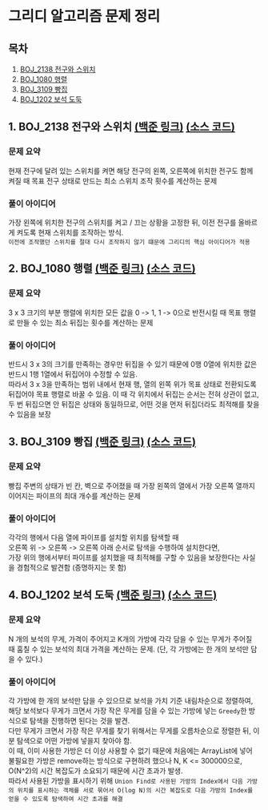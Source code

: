 # 그리디 알고리즘 문제 정리

## 목차

1. [BOJ_2138 전구와 스위치](#1-boj_2138-전구와-스위치-백준-링크-소스-코드)
2. [BOJ_1080 행렬](#2-boj_1080-행렬-백준-링크-소스-코드)
3. [BOJ_3109 빵집](#3-boj_3109-빵집-백준-링크-소스-코드)
4. [BOJ_1202 보석 도둑](#4-boj_1202-보석-도둑-백준-링크-소스-코드)

## 1. BOJ_2138 전구와 스위치 [(백준 링크)](https://www.acmicpc.net/problem/2138) [(소스 코드)](https://github.com/rldnjs7723/CodingTest/blob/main/BOJ/2000/Main_2138.java)

### 문제 요약

현재 전구에 달려 있는 스위치를 켜면 해당 전구의 왼쪽, 오른쪽에 위치한 전구도 함께 켜질 때 목표 전구 상태로 만드는 최소 스위치 조작 횟수를 계산하는 문제

### 풀이 아이디어

가장 왼쪽에 위치한 전구의 스위치를 켜고 / 끄는 상황을 고정한 뒤, 이전 전구를 올바르게 켜도록 현재 스위치를 조작하는 방식.  
`이전에 조작했던 스위치를 절대 다시 조작하지 않기 떄문에 그리디의 핵심 아이디어가 적용`

## 2. BOJ_1080 행렬 [(백준 링크)](https://www.acmicpc.net/problem/1080) [(소스 코드)](https://github.com/rldnjs7723/CodingTest/blob/main/BOJ/1000/Main_1080.java)

### 문제 요약

3 x 3 크기의 부분 행렬에 위치한 모든 값을 0 -> 1, 1 -> 0으로 반전시킬 때 목표 행렬로 만들 수 있는 최소 뒤집는 횟수를 계산하는 문제

### 풀이 아이디어

반드시 3 x 3의 크기를 만족하는 경우만 뒤집을 수 있기 때문에 0행 0열에 위치한 값은 반드시 1행 1열에서 뒤집어야 수정할 수 있음.  
따라서 3 x 3을 만족하는 범위 내에서 현재 행, 열의 왼쪽 위가 목표 상태로 전환되도록 뒤집어야 목표 행렬로 바꿀 수 있음.
이 때 각 위치에서 뒤집는 순서는 전혀 상관이 없고, 두 번 뒤집으면 안 뒤집은 상태와 동일하므로, 어떤 것을 먼저 뒤집더라도 최적해를 찾을 수 있음을 보장

## 3. BOJ_3109 빵집 [(백준 링크)](https://www.acmicpc.net/problem/3109) [(소스 코드)](https://github.com/rldnjs7723/CodingTest/blob/main/BOJ/3000/Main_3109.java)

### 문제 요약

빵집 주변의 상태가 빈 칸, 벽으로 주어졌을 때 가장 왼쪽의 열에서 가장 오른쪽 열까지 이어지는 파이프의 최대 개수를 계산하는 문제

### 풀이 아이디어

각각의 행에서 다음 열에 파이프를 설치할 위치를 탐색할 때  
오른쪽 위 -> 오른쪽 -> 오른쪽 아래 순서로 탐색을 수행하여 설치한다면,  
가장 위의 행에서부터 파이프를 설치했을 때 최적해를 구할 수 있음을 보장한다는 사실을 경험적으로 발견함 (증명하지는 못 함)

## 4. BOJ_1202 보석 도둑 [(백준 링크)](https://www.acmicpc.net/problem/1202) [(소스 코드)](https://github.com/rldnjs7723/CodingTest/blob/main/BOJ/1000/Main_1202.java)

### 문제 요약

N 개의 보석의 무게, 가격이 주어지고 K개의 가방에 각각 담을 수 있는 무게가 주어질 때 훔칠 수 있는 보석의 최대 가격을 계산하는 문제. (단, 각 가방에는 한 개의 보석만 담을 수 있다.)

### 풀이 아이디어

각 가방에 한 개의 보석만 담을 수 있으므로 보석을 가치 기준 내림차순으로 정렬하여, 해당 보석보다 무게가 크면서 가장 작은 무게를 담을 수 있는 가방에 넣는 `Greedy`한 방식으로 탐색을 진행하면 된다는 것을 발견.  
다만 무게가 크면서 가장 작은 무게를 찾기 위해서는 무게를 오름차순으로 정렬한 뒤, 이분 탐색으로 어떤 가방에 넣을지 찾아야 함.  
이 때, 이미 사용한 가방은 더 이상 사용할 수 없기 때문에 처음에는 ArrayList에 넣어 불필요한 가방은 remove하는 방식으로 구현하려 했으나 N, K <= 300000으로, O(N^2)의 시간 복잡도가 소요되기 때문에 시간 초과가 발생.  
따라서 사용된 가방을 표시하기 위해 `Union Find로 사용된 가방의 Index에서 다음 가방의 위치를 표시하는 객체를 서로 묶어서 O(log N)의 시간 복잡도로 다음 가방의 Index를 얻을 수 있도록 탐색하여 시간 초과를 해결`
